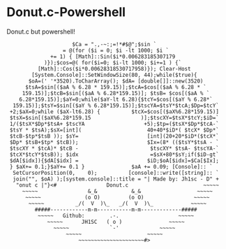 # Donut.c-Powershell
Donut.c but powershell!

```
                     $Ca = ".,-~:;=!*#$@";$sin `
                  = @(for ($i = 0; $i -lt 1000; $i `
              += 1) { [Math]::Sin($i*0.006283185307179
            )});$cos=@( for($i=0; $i-lt 1000; $i+=1 ) {`
          [Math]::Cos($i*0.00628318530717958)}); Clear-Host
        [System.Console]::SetWindowSize(80, 44);while($true){
       $oA=(' '*3520).ToCharArray(); $dA= [double[]]::new(3520)
      $tsA=$sin[($aA % 6.28 * 159.15)];$tcA=$cos[($aA % 6.28 * `
     159.15)];$tcB=$sin[($aA % 6.28*159.15)]; $tsB= $cos[($aA % `
    6.28*159.15)];$aY=0;while($aY-lt 6.28){$tcY=$cos[($aY % 6.28*`
  159.15)];$tsY=$sin[($aY % 6.28*159.15)];$tscYA=$tsY*$tcA;$Dp=$tcY`
 +2;$aX=0;while ($aX-lt6.28) {          $tcX=$cos[($aX%6.28*159.15)]
 $tsX=$sin[($aX%6.28*159.15                )];$tscXY=$tsX*$tcY;$iD=`
 1/($tsX*$Dp*$tsA+ $tscYA                   +5);$tp=($tsX*$Dp*$tcA-`
 $tsY * $tsA);$sX=[int](                     40+40*$iD*( $tcX* $Dp*`
 $tcB-$tp*$tsB )); $sY=                      [int](20+20*$iD*($tcX*`
 $Dp* $tsB+$tp* $tcB));                      $Ix=(8* (($tsY*$tsA - `
 $tscXY * $tcA)* $tcB -                       $tscXY* $tsA- $tscYA-`
 $tcX*$tcY*$tsB)); $idx                       =$sX+80*$sY;if($iD-gt`
 $dA[$idx]){$dA[$idx] =                      $iD;$oA[$idx]=$Ca[$Ix];                    
 } $aX+= 0.1;}$aY+= 0.1 }               $aA += 0.09; [Console]:: `
  SetCursorPosition(0,    0);          [console]::write([string]:: `
  join("", $oA) );[system.console]::title = "| Made by: Jh1sc - D" + 
   "onut c |"}<#                Donut.c                        ~~~~~
     ~~~~~                &_&           &_&                  ~~~~~
      ~~~~~              (o O)         (o O)                ~~~~~
       ~~~~~          _/(  V  )\_   _/(  V  )\_            ~~~~~
         #####------------m-m-----------m-m-------------#####
          ~~~~~   Github:        .-.                   ~~~~~
             ~~~~~      JH1SC   ( o )               ~~~~~
               ~~~~~             `-'             ~~~~~
                   ~~~~~                     ~~~~~
                       ~~~~~~~~~~~~~~~~~~~~~#>
```

